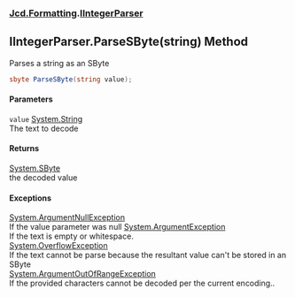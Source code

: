### [Jcd.Formatting](Jcd_Formatting.md 'Jcd.Formatting').[IIntegerParser](Jcd_Formatting_IIntegerParser.md 'Jcd.Formatting.IIntegerParser')
## IIntegerParser.ParseSByte(string) Method
Parses a string as an SByte  
```csharp
sbyte ParseSByte(string value);
```
#### Parameters
<a name='Jcd_Formatting_IIntegerParser_ParseSByte(string)_value'></a>
`value` [System.String](https://docs.microsoft.com/en-us/dotnet/api/System.String 'System.String')  
The text to decode
  
#### Returns
[System.SByte](https://docs.microsoft.com/en-us/dotnet/api/System.SByte 'System.SByte')  
the decoded value
#### Exceptions
[System.ArgumentNullException](https://docs.microsoft.com/en-us/dotnet/api/System.ArgumentNullException 'System.ArgumentNullException')  
If the value parameter was null
[System.ArgumentException](https://docs.microsoft.com/en-us/dotnet/api/System.ArgumentException 'System.ArgumentException')  
If the text is empty or whitespace.  
[System.OverflowException](https://docs.microsoft.com/en-us/dotnet/api/System.OverflowException 'System.OverflowException')  
If the text cannot be parse because the resultant value can't be stored in an SByte  
[System.ArgumentOutOfRangeException](https://docs.microsoft.com/en-us/dotnet/api/System.ArgumentOutOfRangeException 'System.ArgumentOutOfRangeException')  
If the provided characters cannot be decoded per the current encoding..  
